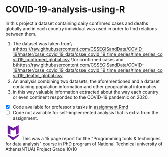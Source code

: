 # COVID-19-analysis-using-R
In this project a dataset containing daily confirmed cases and deaths globally and in each country individual was used in order to find relations between them.
1. The dataset was taken from\ a)https://raw.githubusercontent.com/CSSEGISandData/COVID-19/master/csse_covid_19_data/csse_covid_19_time_series/time_series_covid19_confirmed_global.csv \for confirmed cases and b)https://raw.githubusercontent.com/CSSEGISandData/COVID-19/master/csse_covid_19_data/csse_covid_19_time_series/time_series_covid19_deaths_global.csv
3. An analysis combining two datasets, the aforementioned and a dataset containing population information and other geographical informatics.
4. in this way valuable information extracted about the way each country or even continent responded to the COVID-19 pandemic on 2020.  
- [x] Code available for professor's tasks in [assignment.Rmd](assignment.Rmd)  
- [ ] Code not available for self-implemented analysis that is extra from the assignment.  

![alt text](https://github.com/adam-p/markdown-here/raw/master/src/common/images/icon48.png "Logo Title Text 1")
This was a 15 page report for the "Programming tools & techniques for data analysis" course in PhD program of National Technical university of Athens(NTUA)
Project Grade 10/10
